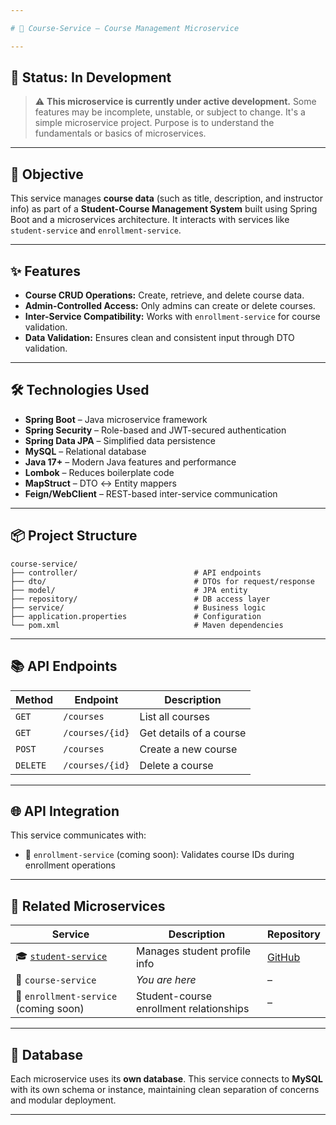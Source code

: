 ```yaml
---

# 📘 Course-Service – Course Management Microservice

---
```


## 🚧 Status: In Development

> ⚠️ **This microservice is currently under active development.**
> Some features may be incomplete, unstable, or subject to change.
> It's a simple microservice project.
> Purpose is to understand the fundamentals or basics of microservices.

---

## 🎯 Objective

This service manages **course data** (such as title, description, and instructor info) as part of a **Student-Course Management System** built using Spring Boot and a microservices architecture. It interacts with services like `student-service` and `enrollment-service`.

---

## ✨ Features

* **Course CRUD Operations:** Create, retrieve, and delete course data.
* **Admin-Controlled Access:** Only admins can create or delete courses.
* **Inter-Service Compatibility:** Works with `enrollment-service` for course validation.
* **Data Validation:** Ensures clean and consistent input through DTO validation.

---

## 🛠️ Technologies Used

* **Spring Boot** – Java microservice framework
* **Spring Security** – Role-based and JWT-secured authentication
* **Spring Data JPA** – Simplified data persistence
* **MySQL** – Relational database
* **Java 17+** – Modern Java features and performance
* **Lombok** – Reduces boilerplate code
* **MapStruct** – DTO ↔ Entity mappers
* **Feign/WebClient** – REST-based inter-service communication

---

## 📦 Project Structure

```
course-service/
├── controller/                          # API endpoints
├── dto/                                 # DTOs for request/response
├── model/                               # JPA entity
├── repository/                          # DB access layer
├── service/                             # Business logic
├── application.properties               # Configuration
└── pom.xml                              # Maven dependencies
```

---

## 📚 API Endpoints

| Method   | Endpoint        | Description             |
| -------- | --------------- | ----------------------- |
| `GET`    | `/courses`      | List all courses        |
| `GET`    | `/courses/{id}` | Get details of a course |
| `POST`   | `/courses`      | Create a new course     |
| `DELETE` | `/courses/{id}` | Delete a course         |

---

## 🌐 API Integration

This service communicates with:

* 🔗 `enrollment-service` (coming soon): Validates course IDs during enrollment operations

---

## 🔗 Related Microservices

| Service                                                                             | Description                             | Repository                                                            |
| ----------------------------------------------------------------------------------- | --------------------------------------- | --------------------------------------------------------------------- |
| 🎓 [`student-service`](https://github.com/CODERonak/Student-Course-Student-Service) | Manages student profile info            | [GitHub](https://github.com/CODERonak/Student-Course-Student-Service) |
| 📘 `course-service`                                                                 | *You are here*                          | –                                                                     |
| 🔗 `enrollment-service` (coming soon)                                               | Student-course enrollment relationships | –                                                                     |

---

## 🧩 Database

Each microservice uses its **own database**.
This service connects to **MySQL** with its own schema or instance, maintaining clean separation of concerns and modular deployment.

---